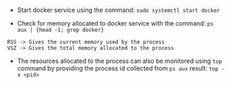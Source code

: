- Start docker service using the command:
`
sudo systemctl start docker
`

- Check for memory allocated to docker service with the command:
`
ps aux | {head -1; grep docker}
`
```
RSS -> Gives the current memory used by the process
VSZ -> Gives the total memory allocated to the process
```
- The resources allocated to the process can also be monitored using `top` command by providing the process id collected from `ps aux` result:
`
top -x <pid>
`
